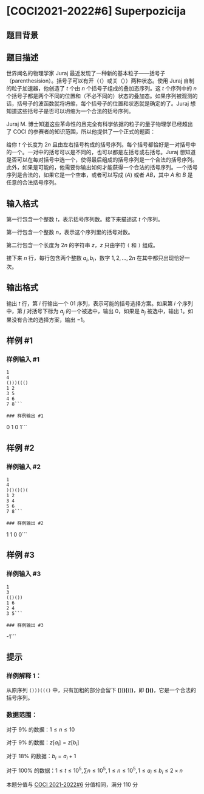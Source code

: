 # [COCI2021-2022#6]  Superpozicija

## 题目背景



## 题目描述

世界闻名的物理学家 Juraj 最近发现了一种新的基本粒子——括号子（parenthesision）。括号子可以有开（（）或关（））两种状态。使用 Juraj 自制的粒子加速器，他创造了 $t$ 个由 $n$ 个括号子组成的叠加态序列。这 $t$ 个序列中的 $n$ 个括号子都是两个不同的位置和（不必不同的）状态的叠加态。如果序列被观测的话，括号子的波函数就将坍缩，每个括号子的位置和状态就是确定的了。Juraj 想知道这些括号子是否可以坍缩为一个合法的括号序列。

Juraj M. 博士知道这些革命性的且完全有科学依据的粒子的量子物理学已经超出了 COCI 的参赛者的知识范围，所以他提供了一个正式的题面：

给你 $t$ 个长度为 $2n$ 且由左右括号构成的括号序列。每个括号都恰好是一对括号中的一个。一对中的括号可以是不同的，也可以都是左括号或右括号。Juraj 想知道是否可以在每对括号中选一个，使得最后组成的括号序列是一个合法的括号序列。此外，如果是可能的，他需要你输出如何才能获得一个合法的括号序列。一个括号序列是合法的，如果它是一个空串，或者可以写成 $(A)$ 或者 $AB$，其中 $A$ 和 $B$ 是任意的合法括号序列。

## 输入格式

第一行包含一个整数 $t$，表示括号序列数。接下来描述这 $t$ 个序列。

第一行包含一个整数 $n$，表示这个序列里的括号对数。

第二行包含一个长度为 $2n$ 的字符串 $z$，$z$ 只由字符 `(` 和 `)` 组成。

接下来 $n$ 行，每行包含两个整数 $a_i,b_i$，数字 $1,2,\dots,2n$ 在其中都只出现恰好一次。

## 输出格式

输出 $t$ 行，第 $i$ 行输出一个 $01$ 序列，表示可能的括号选择方案。如果第 $i$ 个序列中，第 $j$ 对括号下标为 $a_j$ 的一个被选中，输出 $0$，如果是 $b_j$ 被选中，输出 $1$。如果没有合法的选择方案，输出 $-1$。

## 样例 #1

### 样例输入 #1
```
1
4
()))((()
1 2
3 5
4 6
7 8```

### 样例输出 #1

```
0 1 0 1```

## 样例 #2

### 样例输入 #2
```
1
4
)()()()(
1 2
3 4
5 6
7 8```

### 样例输出 #2

```
1 1 0 0```

## 样例 #3

### 样例输入 #3
```
1
3
(()())
1 6
2 4
3 5```

### 样例输出 #3

```
-1```

## 提示

### 样例解释 1：

从原序列 `()))((()` 中，只有加粗的部分会留下 **(**))**)(**((**)**，即 **()()**，它是一个合法的括号序列。

### 数据范围：

对于 $9\%$ 的数据：$1\le n \le 10$

对于 $9\%$ 的数据：$z[a_i]=z[b_i]$

对于 $18\%$ 的数据：$b_i=a_i+1$

对于 $100\%$ 的数据：$1\le t \le 10^5,\sum n\le10^5,1\le n \le 10^5 ,1\le a_i \le b_i \le 2× n$

本题分值与 [COCI 2021-2022#6](https://hsin.hr/coci/contest6_tasks.pdf) 分值相同，满分 $110$ 分
